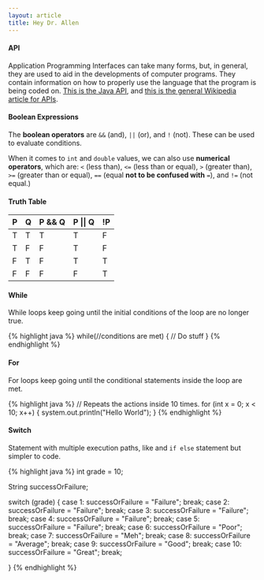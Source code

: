 ```yaml
---
layout: article
title: Hey Dr. Allen
---
```


#### API
Application Programming Interfaces can take many forms, but, in general, they are used to aid in the developments of computer programs. They contain information on how to properly use the language that the program is being coded on. [This is the Java API](https://docs.oracle.com/javase/7/docs/api/), and [this is the general Wikipedia article for APIs](https://en.wikipedia.org/wiki/Application_programming_interface).

#### Boolean Expressions
The **boolean operators** are `&&` (and), `||` (or), and `!` (not). These can be used to evaluate conditions.

When it comes to `int` and `double` values, we can also use **numerical operators**, which are: `<` (less than), `<=` (less than or equal), `>` (greater than), `>=` (greater than or equal), `==` (equal **not to be confused with** `=`), and `!=` (not equal.)

#### Truth Table

| P   | Q   | P && Q | P \|\| Q | !P  |
| --- | --- | ------ | -------- | --- |
| T   | T   | T      | T        | F   |
| T   | F   | F      | T        | F   |
| F   | T   | F      | T        | T   |
| F   | F   | F      | F        | T   |

#### While
While loops keep going until the initial conditions of the loop are no longer true.

{% highlight java %}
while(//conditions are met)
	{
	// Do stuff
	}
{% endhighlight %}

#### For
For loops keep going until the conditional statements inside the loop are met.

{% highlight java %}
// Repeats the actions inside 10 times.
for (int x = 0; x < 10; x++)
	{
	system.out.println("Hello World");
	}
{% endhighlight %}

#### Switch
Statement with multiple execution paths, like and `if else` statement but simpler to code.

{% highlight java %}
int grade = 10;

String successOrFailure;

switch (grade) {
	case 1:  	successOrFailure = "Failure";
  					break;
	case 2:  	successOrFailure = "Failure";
  					break;
  case 3:  	successOrFailure = "Failure";
  					break;
  case 4:  	successOrFailure = "Failure";
  					break;
  case 5:  	successOrFailure = "Failure";
  					break;
  case 6:  	successOrFailure = "Poor";
  					break;
	case 7:  	successOrFailure = "Meh";
  					break;
  case 8:  	successOrFailure = "Average";
  					break;
  case 9:  	successOrFailure = "Good";
  					break;
  case 10: 	successOrFailure = "Great";
  					break;

}
{% endhighlight %}

####
